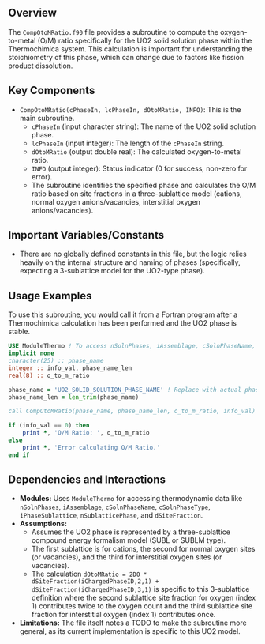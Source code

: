## Overview
The `CompOtoMRatio.f90` file provides a subroutine to compute the oxygen-to-metal (O/M) ratio specifically for the UO2 solid solution phase within the Thermochimica system. This calculation is important for understanding the stoichiometry of this phase, which can change due to factors like fission product dissolution.

## Key Components
- `CompOtoMRatio(cPhaseIn, lcPhaseIn, dOtoMRatio, INFO)`: This is the main subroutine.
    - `cPhaseIn` (input character string): The name of the UO2 solid solution phase.
    - `lcPhaseIn` (input integer): The length of the `cPhaseIn` string.
    - `dOtoMRatio` (output double real): The calculated oxygen-to-metal ratio.
    - `INFO` (output integer): Status indicator (0 for success, non-zero for error).
    - The subroutine identifies the specified phase and calculates the O/M ratio based on site fractions in a three-sublattice model (cations, normal oxygen anions/vacancies, interstitial oxygen anions/vacancies).

## Important Variables/Constants
- There are no globally defined constants in this file, but the logic relies heavily on the internal structure and naming of phases (specifically, expecting a 3-sublattice model for the UO2-type phase).

## Usage Examples
To use this subroutine, you would call it from a Fortran program after a Thermochimica calculation has been performed and the UO2 phase is stable.

```fortran
USE ModuleThermo ! To access nSolnPhases, iAssemblage, cSolnPhaseName, etc.
implicit none
character(25) :: phase_name
integer :: info_val, phase_name_len
real(8) :: o_to_m_ratio

phase_name = 'UO2_SOLID_SOLUTION_PHASE_NAME' ! Replace with actual phase name
phase_name_len = len_trim(phase_name)

call CompOtoMRatio(phase_name, phase_name_len, o_to_m_ratio, info_val)

if (info_val == 0) then
    print *, 'O/M Ratio: ', o_to_m_ratio
else
    print *, 'Error calculating O/M Ratio.'
end if
```

## Dependencies and Interactions
- **Modules:** Uses `ModuleThermo` for accessing thermodynamic data like `nSolnPhases`, `iAssemblage`, `cSolnPhaseName`, `cSolnPhaseType`, `iPhaseSublattice`, `nSublatticePhase`, and `dSiteFraction`.
- **Assumptions:**
    - Assumes the UO2 phase is represented by a three-sublattice compound energy formalism model (SUBL or SUBLM type).
    - The first sublattice is for cations, the second for normal oxygen sites (or vacancies), and the third for interstitial oxygen sites (or vacancies).
    - The calculation `dOtoMRatio = 2D0 * dSiteFraction(iChargedPhaseID,2,1) + dSiteFraction(iChargedPhaseID,3,1)` is specific to this 3-sublattice definition where the second sublattice site fraction for oxygen (index 1) contributes twice to the oxygen count and the third sublattice site fraction for interstitial oxygen (index 1) contributes once.
- **Limitations:** The file itself notes a TODO to make the subroutine more general, as its current implementation is specific to this UO2 model.
